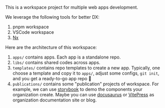This is a workspace project for multiple web apps development.

We leverage the following tools for better DX:

1. pnpm workspace
1. VSCode workspace
1. [Nx](https://nx.dev/)

Here are the architecture of this workspace:

1. `apps/` contains apps. Each app is a standalone repo.
1. `libs/` contains shared codes across apps.
1. `templates/` contains repo templates to create a new app. Typically, one choose a template and copy it to `apps/`, adjust some configs, `git init`, and you get a ready-to-go app repo 🎉
1. `publications/` contains some "publication" projects of workspace. For example, we can use [storybook](https://storybook.js.org/) to demo the components your organization create. Maybe you can use [docusaurus](https://docusaurus.io/) or [VitePress](https://vitepress.dev/) as organization documentation site or blog.
